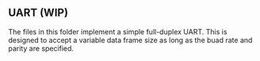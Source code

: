 ## UART (WIP)

The files in this folder implement a simple full-duplex UART. This is designed to accept a variable
data frame size as long as the buad rate and parity are specified.
